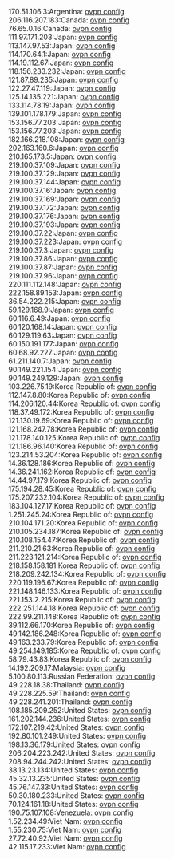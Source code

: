 170.51.106.3:Argentina: [ovpn config](vpn/170_51_106_3.ovpn)  
206.116.207.183:Canada: [ovpn config](vpn/206_116_207_183.ovpn)  
76.65.0.16:Canada: [ovpn config](vpn/76_65_0_16.ovpn)  
111.97.171.203:Japan: [ovpn config](vpn/111_97_171_203.ovpn)  
113.147.97.53:Japan: [ovpn config](vpn/113_147_97_53.ovpn)  
114.170.64.1:Japan: [ovpn config](vpn/114_170_64_1.ovpn)  
114.19.112.67:Japan: [ovpn config](vpn/114_19_112_67.ovpn)  
118.156.233.232:Japan: [ovpn config](vpn/118_156_233_232.ovpn)  
121.87.89.235:Japan: [ovpn config](vpn/121_87_89_235.ovpn)  
122.27.47.119:Japan: [ovpn config](vpn/122_27_47_119.ovpn)  
125.14.135.221:Japan: [ovpn config](vpn/125_14_135_221.ovpn)  
133.114.78.19:Japan: [ovpn config](vpn/133_114_78_19.ovpn)  
139.101.178.179:Japan: [ovpn config](vpn/139_101_178_179.ovpn)  
153.156.77.203:Japan: [ovpn config](vpn/153_156_77_203.ovpn)  
153.156.77.203:Japan: [ovpn config](vpn/153_156_77_203.ovpn)  
182.166.218.108:Japan: [ovpn config](vpn/182_166_218_108.ovpn)  
202.163.160.6:Japan: [ovpn config](vpn/202_163_160_6.ovpn)  
210.165.173.5:Japan: [ovpn config](vpn/210_165_173_5.ovpn)  
219.100.37.109:Japan: [ovpn config](vpn/219_100_37_109.ovpn)  
219.100.37.129:Japan: [ovpn config](vpn/219_100_37_129.ovpn)  
219.100.37.144:Japan: [ovpn config](vpn/219_100_37_144.ovpn)  
219.100.37.16:Japan: [ovpn config](vpn/219_100_37_16.ovpn)  
219.100.37.169:Japan: [ovpn config](vpn/219_100_37_169.ovpn)  
219.100.37.172:Japan: [ovpn config](vpn/219_100_37_172.ovpn)  
219.100.37.176:Japan: [ovpn config](vpn/219_100_37_176.ovpn)  
219.100.37.193:Japan: [ovpn config](vpn/219_100_37_193.ovpn)  
219.100.37.22:Japan: [ovpn config](vpn/219_100_37_22.ovpn)  
219.100.37.223:Japan: [ovpn config](vpn/219_100_37_223.ovpn)  
219.100.37.3:Japan: [ovpn config](vpn/219_100_37_3.ovpn)  
219.100.37.86:Japan: [ovpn config](vpn/219_100_37_86.ovpn)  
219.100.37.87:Japan: [ovpn config](vpn/219_100_37_87.ovpn)  
219.100.37.96:Japan: [ovpn config](vpn/219_100_37_96.ovpn)  
220.111.112.148:Japan: [ovpn config](vpn/220_111_112_148.ovpn)  
222.158.89.153:Japan: [ovpn config](vpn/222_158_89_153.ovpn)  
36.54.222.215:Japan: [ovpn config](vpn/36_54_222_215.ovpn)  
59.129.168.9:Japan: [ovpn config](vpn/59_129_168_9.ovpn)  
60.116.6.49:Japan: [ovpn config](vpn/60_116_6_49.ovpn)  
60.120.168.14:Japan: [ovpn config](vpn/60_120_168_14.ovpn)  
60.129.119.63:Japan: [ovpn config](vpn/60_129_119_63.ovpn)  
60.150.191.177:Japan: [ovpn config](vpn/60_150_191_177.ovpn)  
60.68.92.227:Japan: [ovpn config](vpn/60_68_92_227.ovpn)  
61.211.140.7:Japan: [ovpn config](vpn/61_211_140_7.ovpn)  
90.149.221.154:Japan: [ovpn config](vpn/90_149_221_154.ovpn)  
90.149.249.129:Japan: [ovpn config](vpn/90_149_249_129.ovpn)  
103.226.75.19:Korea Republic of: [ovpn config](vpn/103_226_75_19.ovpn)  
112.147.8.80:Korea Republic of: [ovpn config](vpn/112_147_8_80.ovpn)  
114.206.120.44:Korea Republic of: [ovpn config](vpn/114_206_120_44.ovpn)  
118.37.49.172:Korea Republic of: [ovpn config](vpn/118_37_49_172.ovpn)  
121.130.19.69:Korea Republic of: [ovpn config](vpn/121_130_19_69.ovpn)  
121.168.247.78:Korea Republic of: [ovpn config](vpn/121_168_247_78.ovpn)  
121.178.140.125:Korea Republic of: [ovpn config](vpn/121_178_140_125.ovpn)  
121.186.96.140:Korea Republic of: [ovpn config](vpn/121_186_96_140.ovpn)  
123.214.53.204:Korea Republic of: [ovpn config](vpn/123_214_53_204.ovpn)  
14.36.128.186:Korea Republic of: [ovpn config](vpn/14_36_128_186.ovpn)  
14.36.241.162:Korea Republic of: [ovpn config](vpn/14_36_241_162.ovpn)  
14.44.97.179:Korea Republic of: [ovpn config](vpn/14_44_97_179.ovpn)  
175.194.28.45:Korea Republic of: [ovpn config](vpn/175_194_28_45.ovpn)  
175.207.232.104:Korea Republic of: [ovpn config](vpn/175_207_232_104.ovpn)  
183.104.127.17:Korea Republic of: [ovpn config](vpn/183_104_127_17.ovpn)  
1.251.245.24:Korea Republic of: [ovpn config](vpn/1_251_245_24.ovpn)  
210.104.171.20:Korea Republic of: [ovpn config](vpn/210_104_171_20.ovpn)  
210.105.234.187:Korea Republic of: [ovpn config](vpn/210_105_234_187.ovpn)  
210.108.154.47:Korea Republic of: [ovpn config](vpn/210_108_154_47.ovpn)  
211.210.21.63:Korea Republic of: [ovpn config](vpn/211_210_21_63.ovpn)  
211.223.121.214:Korea Republic of: [ovpn config](vpn/211_223_121_214.ovpn)  
218.158.158.181:Korea Republic of: [ovpn config](vpn/218_158_158_181.ovpn)  
218.209.242.134:Korea Republic of: [ovpn config](vpn/218_209_242_134.ovpn)  
220.119.196.67:Korea Republic of: [ovpn config](vpn/220_119_196_67.ovpn)  
221.148.146.133:Korea Republic of: [ovpn config](vpn/221_148_146_133.ovpn)  
221.153.2.215:Korea Republic of: [ovpn config](vpn/221_153_2_215.ovpn)  
222.251.144.18:Korea Republic of: [ovpn config](vpn/222_251_144_18.ovpn)  
222.99.211.148:Korea Republic of: [ovpn config](vpn/222_99_211_148.ovpn)  
39.112.66.170:Korea Republic of: [ovpn config](vpn/39_112_66_170.ovpn)  
49.142.186.248:Korea Republic of: [ovpn config](vpn/49_142_186_248.ovpn)  
49.163.233.79:Korea Republic of: [ovpn config](vpn/49_163_233_79.ovpn)  
49.254.149.185:Korea Republic of: [ovpn config](vpn/49_254_149_185.ovpn)  
58.79.43.83:Korea Republic of: [ovpn config](vpn/58_79_43_83.ovpn)  
14.192.209.17:Malaysia: [ovpn config](vpn/14_192_209_17.ovpn)  
5.100.80.113:Russian Federation: [ovpn config](vpn/5_100_80_113.ovpn)  
49.228.18.38:Thailand: [ovpn config](vpn/49_228_18_38.ovpn)  
49.228.225.59:Thailand: [ovpn config](vpn/49_228_225_59.ovpn)  
49.228.241.201:Thailand: [ovpn config](vpn/49_228_241_201.ovpn)  
108.185.209.252:United States: [ovpn config](vpn/108_185_209_252.ovpn)  
161.202.144.236:United States: [ovpn config](vpn/161_202_144_236.ovpn)  
172.107.219.42:United States: [ovpn config](vpn/172_107_219_42.ovpn)  
192.80.101.249:United States: [ovpn config](vpn/192_80_101_249.ovpn)  
198.13.36.179:United States: [ovpn config](vpn/198_13_36_179.ovpn)  
206.204.223.242:United States: [ovpn config](vpn/206_204_223_242.ovpn)  
208.94.244.242:United States: [ovpn config](vpn/208_94_244_242.ovpn)  
38.13.23.134:United States: [ovpn config](vpn/38_13_23_134.ovpn)  
45.32.13.235:United States: [ovpn config](vpn/45_32_13_235.ovpn)  
45.76.147.33:United States: [ovpn config](vpn/45_76_147_33.ovpn)  
50.30.180.233:United States: [ovpn config](vpn/50_30_180_233.ovpn)  
70.124.161.18:United States: [ovpn config](vpn/70_124_161_18.ovpn)  
190.75.107.108:Venezuela: [ovpn config](vpn/190_75_107_108.ovpn)  
1.52.234.49:Viet Nam: [ovpn config](vpn/1_52_234_49.ovpn)  
1.55.230.75:Viet Nam: [ovpn config](vpn/1_55_230_75.ovpn)  
27.72.40.92:Viet Nam: [ovpn config](vpn/27_72_40_92.ovpn)  
42.115.17.233:Viet Nam: [ovpn config](vpn/42_115_17_233.ovpn)  
